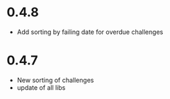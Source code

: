 # 0.4.8

- Add sorting by failing date for overdue challenges

# 0.4.7

- New sorting of challenges
- update of all libs